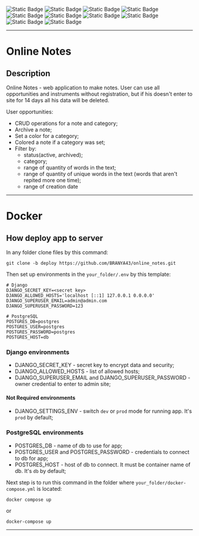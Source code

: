 ![Static Badge](https://img.shields.io/badge/Python-%23?style=for-the-badge&logo=python&logoColor=white&labelColor=%230a0a0a&color=%233776AB)
![Static Badge](https://img.shields.io/badge/Django-%23?style=for-the-badge&logo=django&logoColor=white&labelColor=%230a0a0a&color=%23092E20)
![Static Badge](https://img.shields.io/badge/Postgres-%23?style=for-the-badge&logo=postgresql&logoColor=white&labelColor=%230a0a0a&color=%234169E1)
![Static Badge](https://img.shields.io/badge/Docker-%23?style=for-the-badge&logo=docker&logoColor=white&labelColor=%230a0a0a&color=%232496ED)
![Static Badge](https://img.shields.io/badge/%20pre%20commit-%23?style=for-the-badge&logo=pre-commit&logoColor=white&labelColor=%230a0a0a&color=%23FAB040)
![Static Badge](https://img.shields.io/badge/Ruff-%23?style=for-the-badge&logo=ruff&logoColor=white&labelColor=%230a0a0a&color=%23D7FF64)
![Static Badge](https://img.shields.io/badge/nginx-%23?style=for-the-badge&logo=nginx&logoColor=white&labelColor=%230a0a0a&color=%23009639)
![Static Badge](https://img.shields.io/badge/poetry-%23?style=for-the-badge&logo=poetry&logoColor=white&labelColor=%230a0a0a&color=%2360A5FA)
![Static Badge](https://img.shields.io/badge/gunicorn-%23?style=for-the-badge&logo=gunicorn&logoColor=white&labelColor=%230a0a0a&color=%23499848)
![Static Badge](https://img.shields.io/badge/selenium-%23?style=for-the-badge&logo=selenium&logoColor=white&labelColor=%230a0a0a&color=%2343B02A)
***
# Online Notes
## Description
Online Notes - web application to make notes. User can use all opportunities and 
instruments without registration, but if his doesn't enter to site for 14 days 
all his data will be deleted.

User opportunities:
- CRUD operations for a note and category;
- Archive a note;
- Set a color for a category;
- Colored a note if a category was set;
- Filter by:
  - status(active, archived);
  - category;
  - range of quantity of words in the text;
  - range of quantity of unique words in the text 
    (words that aren't repited more one time);
  - range of creation date

***

# Docker
## How deploy app to server
In any folder clone files by this command:

```commandline
git clone -b deploy https://github.com/BRANYA43/online_notes.git
```
Then set up environments in the `your_folder/.env` by this template:

```dotenv
# Django
DJANGO_SECRET_KEY=<secret key>
DJANGO_ALLOWED_HOSTS='localhost [::1] 127.0.0.1 0.0.0.0'
DJANGO_SUPERUSER_EMAIL=admin@admin.com
DJANGO_SUPERUSER_PASSWORD=123

# PostgreSQL
POSTGRES_DB=postgres
POSTGRES_USER=postgres
POSTGRES_PASSWORD=postgres
POSTGRES_HOST=db
```

### Django environments
- DJANGO_SECRET_KEY - secret key to encrypt data and security; 
- DJANGO_ALLOWED_HOSTS - list of allowed hosts; 
- DJANGO_SUPERUSER_EMAIL and DJANGO_SUPERUSER_PASSWORD - owner credential to
enter to admin site;
#### Not Required environments
- DJANGO_SETTINGS_ENV - switch `dev` or `prod` mode for running app. It's `prod` 
  by default;

### PostgreSQL environments
- POSTGRES_DB - name of db to use for app;
- POSTGRES_USER and POSTGRES_PASSWORD - credentials to connect to db for app;
- POSTGRES_HOST - host of db to connect. It must be container name of db. It's 
  `db` by default;

Next step is to run this command in the folder where `your_folder/docker-compose.yml` 
is located:
```commandline
docker compose up
```
or
```commandline
docker-compose up
```

***

